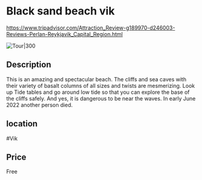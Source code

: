 # Black sand beach vik

https://www.tripadvisor.com/Attraction_Review-g189970-d246003-Reviews-Perlan-Reykjavik_Capital_Region.html

![Tour|300](https://dynamic-media-cdn.tripadvisor.com/media/photo-o/1b/ec/b3/bf/photo1jpg.jpg?w=1200&h=-1&s=1)

## Description

This is an amazing and spectacular beach. The cliffs and sea caves with their variety of basalt columns of all sizes and twists are mesmerizing. Look up Tide tables and go around low tide so that you can explore the base of the cliffs safely. And yes, it is dangerous to be near the waves. In early June 2022 another person died.

## location

\#Vik

## Price

Free
